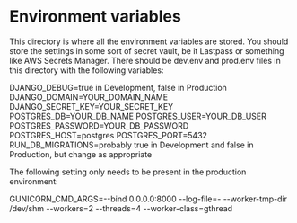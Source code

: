 # Environment variables

This directory is where all the environment variables are stored. You should store the settings in some sort of secret vault, be it Lastpass or something like AWS Secrets Manager. There should be dev.env and prod.env files in this directory with the following variables:

DJANGO_DEBUG=true in Development, false in Production
DJANGO_DOMAIN=YOUR_DOMAIN_NAME
DJANGO_SECRET_KEY=YOUR_SECRET_KEY
POSTGRES_DB=YOUR_DB_NAME
POSTGRES_USER=YOUR_DB_USER
POSTGRES_PASSWORD=YOUR_DB_PASSWORD
POSTGRES_HOST=postgres
POSTGRES_PORT=5432
RUN_DB_MIGRATIONS=probably true in Development and false in Production, but change as appropriate

The following setting only needs to be present in the production environment:

GUNICORN_CMD_ARGS=--bind 0.0.0.0:8000 --log-file=- --worker-tmp-dir /dev/shm --workers=2 --threads=4 --worker-class=gthread
